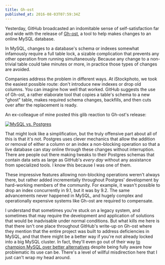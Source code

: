 ```yaml
---
title: Gh-ost
published_at: 2016-08-03T07:59:34Z
---
```


Yesterday, GitHub broadcasted an indomitable sense of self-satisfaction far and
wide with the release of [Gh-ost][gh-ost], a tool to help makes changes to an
online MySQL database.

In MySQL, changes to a database's schema or indexes somewhat infamously require
a full table lock, a sizable complication that prevents any other operation
from running simultaneously. Because any change to a non-trivial table could
take minutes or more, in practice those types of changes are avoided.

Companies address the problem in different ways. At iStockphoto, we took the
easiest possible route: don't introduce new indexes or drop old columns. You
can imagine how well that worked. GitHub suggests the use of Gh-ost, a rather
elaborate tool that copies a table's schema to a new "ghost" table, makes
required schema changes, backfills, and then cuts over after the replacement is
ready.

An ex-colleague of mine posted this glib reaction to Gh-ost's release:

[![MySQL vs. Postgres](/assets/fragments/gh-ost/vs.jpg)](/assets/fragments/gh-ost/vs@2x.jpg)

That might look like a simplification, but the truly offensive part about all
of this is that it's not. Postgres uses clever mechanics that allow the
addition or removal of either a column or an index a non-blocking operation so
that a live database can stay online through these changes without
interruption. There are people out there making tweaks to their Postgres
schemas that contain data sets as large as GitHub's _every day_ without any
assistance from specialized tools. I know this because I was one of them.

These impressive features allowing non-blocking operations weren't always
there, but rather added incrementally throughout Postgres' development by
hard-working members of the community. For example, it wasn't possible to drop
an index concurrently in 9.1, but it was by 9.2. The same advancements never
happened in MySQL, and hugely complex and operationally expensive systems like
Gh-ost are required to compensate.

I understand that sometimes you're stuck on a legacy system, and sometimes that
may require the development and application of solutions that would be
inadvisable under normal conditions. But what kills me here is that there isn't
one place throughout GitHub's write-up on Gh-ost where they mention that the
entire project was built to address deficiencies in MySQL, and that there might
be a better way if you're not already locked into a big MySQL cluster. In fact,
they'll even go out of their way [to champion MySQL over better
alternatives][vmg] despite being fully aware how problematic its use can be.
There's a level of willful misdirection here that I just can't wrap my head
around.

[gh-ost]: https://github.com/github/gh-ost
[vmg]: https://twitter.com/vmg/status/757987482478776320
